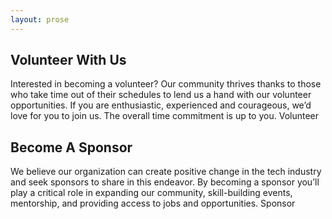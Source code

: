 ```yaml
---
layout: prose
---
```



## Volunteer With Us

Interested in becoming a volunteer? Our community thrives thanks to those who take time out of their schedules to lend us a hand with our volunteer opportunities. If you are enthusiastic, experienced and courageous, we’d love for you to join us. The overall time commitment is up to you. Volunteer


## Become A Sponsor

We believe our organization can create positive change in the tech industry and seek sponsors to share in this endeavor. By becoming a sponsor you’ll play a critical role in expanding our community, skill-building events, mentorship, and providing access to jobs and opportunities. Sponsor
